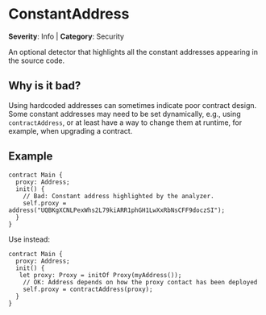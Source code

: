 # ConstantAddress
**Severity**: Info | **Category**: Security

An optional detector that highlights all the constant addresses appearing in the source code.

## Why is it bad?
Using hardcoded addresses can sometimes indicate poor contract design.
Some constant addresses may need to be set dynamically, e.g., using
`contractAddress`, or at least have a way to change them at runtime, for
example, when upgrading a contract.

## Example
```tact
contract Main {
  proxy: Address;
  init() {
    // Bad: Constant address highlighted by the analyzer.
    self.proxy = address("UQBKgXCNLPexWhs2L79kiARR1phGH1LwXxRbNsCFF9doczSI");
  }
}
```

Use instead:
```tact
contract Main {
  proxy: Address;
  init() {
   let proxy: Proxy = initOf Proxy(myAddress());
    // OK: Address depends on how the proxy contact has been deployed
    self.proxy = contractAddress(proxy);
  }
}
```
